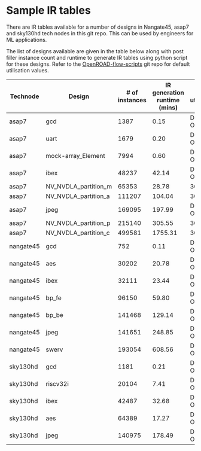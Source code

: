 # Sample IR tables
There are IR tables available for a number of designs in Nangate45, asap7 and sky130hd tech nodes in this git repo. This can be used by engineers for ML applications.

The list of designs available are given in the table below along with post filler instance count and runtime to generate IR tables using python script for these designs. Refer to the [OpenROAD-flow-scripts](https://github.com/The-OpenROAD-Project/OpenROAD-flow-scripts/tree/master/flow/designs) git repo for default utilisation values.


|Technode |Design              |# of instances|IR generation runtime (mins)|Core utilisation|
|---------|--------------------|--------------|----------------------------|----------------|
|asap7    |gcd                 |1387          |0.15                        |Default ORFS    |
|asap7    |uart                |1679          |0.20                        |Default ORFS    |
|asap7    |mock-array_Element  |7994          |0.60                        |Default ORFS    |
|asap7    |ibex                |48237         |42.14                       |Default ORFS    |
|asap7    |NV_NVDLA_partition_m|65353         |28.78                       |30              |
|asap7    |NV_NVDLA_partition_a|111207        |104.04                      |30              |
|asap7    |jpeg                |169095        |197.99                      |Default ORFS    |
|asap7    |NV_NVDLA_partition_p|215140        |305.55                      |30              |
|asap7    |NV_NVDLA_partition_c|499581        |1755.31                     |30              |
|nangate45|gcd                 |752           |0.11                        |Default ORFS    |
|nangate45|aes                 |30202         |20.78                       |Default ORFS    |
|nangate45|ibex                |32111         |23.44                       |Default ORFS    |
|nangate45|bp_fe               |96150         |59.80                       |Default ORFS    |
|nangate45|bp_be               |141468        |129.14                      |Default ORFS    |
|nangate45|jpeg                |141651        |248.85                      |Default ORFS    |
|nangate45|swerv               |193054        |608.56                      |Default ORFS    |
|sky130hd |gcd                 |1181          |0.21                        |Default ORFS    |
|sky130hd |riscv32i            |20104         |7.41                        |Default ORFS    |
|sky130hd |ibex                |42487         |32.68                       |Default ORFS    |
|sky130hd |aes                 |64389         |17.27                       |Default ORFS    |
|sky130hd |jpeg                |140975        |178.49                      |Default ORFS    |
